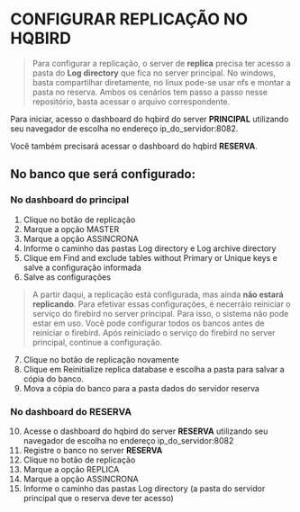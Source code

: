 # CONFIGURAR REPLICAÇÃO NO HQBIRD

> Para configurar a replicação, o server de **replica** precisa ter acesso a pasta do **Log directory** que fica no server principal.
> No windows, basta compartilhar diretamente, no linux pode-se usar nfs e montar a pasta no reserva.
> Ambos os cenários tem passo a passo nesse repositório, basta acessar o arquivo correspondente.

Para iniciar, acesso o dashboard do hqbird do server **PRINCIPAL** utilizando seu navegador de escolha no endereço ip_do_servidor:8082.

Você também precisará acessar o dashboard do hqbird **RESERVA**.

## No banco que será configurado:
### No dashboard do principal
1. Clique no botão de replicação
2. Marque a opção MASTER
3. Marque a opção ASSINCRONA
4. Informe o caminho das pastas Log directory e Log archive directory
5. Clique em Find and exclude tables without Primary or Unique keys e salve a configuração informada
6. Salve as configurações

> A partir daqui, a replicação está configurada, mas ainda **não estará replicando**.
> Para efetivar essas configurações, é necerráio reiniciar o serviço do firebird no server principal. Para isso, o sistema não pode estar em uso.
> Você pode configurar todos os bancos antes de reiniciar o firebird.
> Após reiniciado o serviço do firebird no server principal, continue a configuração. 

7. Clique no botão de replicação novamente
8. Clique em Reinitialize replica database e escolha a pasta para salvar a cópia do banco.
9. Mova a cópia do banco para a pasta dados do servidor reserva

### No dashboard do RESERVA
10. Acesse o dashboard do hqbird do server **RESERVA** utilizando seu navegador de escolha no endereço ip_do_servidor:8082
11. Registre o banco no server **RESERVA**
12. Clique no botão de replicação
13. Marque a opção REPLICA
14. Marque a opção ASSINCRONA
15. Informe o caminho das pastas Log directory (a pasta do servidor principal que o reserva deve ter acesso)





